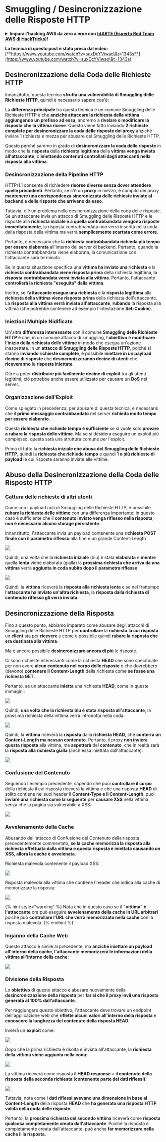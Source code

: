 # Smuggling / Desincronizzazione delle Risposte HTTP

<details>

<summary><strong>Impara l'hacking AWS da zero a eroe con</strong> <a href="https://training.hacktricks.xyz/courses/arte"><strong>htARTE (Esperto Red Team AWS di HackTricks)</strong></a><strong>!</strong></summary>

Altri modi per supportare HackTricks:

* Se vuoi vedere la tua **azienda pubblicizzata in HackTricks** o **scaricare HackTricks in PDF** Controlla i [**PIANI DI ABBONAMENTO**](https://github.com/sponsors/carlospolop)!
* Ottieni il [**merchandising ufficiale di PEASS & HackTricks**](https://peass.creator-spring.com)
* Scopri [**La Famiglia PEASS**](https://opensea.io/collection/the-peass-family), la nostra collezione di [**NFT esclusivi**](https://opensea.io/collection/the-peass-family)
* **Unisciti al** 💬 [**gruppo Discord**](https://discord.gg/hRep4RUj7f) o al [**gruppo telegram**](https://t.me/peass) o **seguici** su **Twitter** 🐦 [**@carlospolopm**](https://twitter.com/hacktricks\_live)**.**
* **Condividi i tuoi trucchi di hacking inviando PR a** [**HackTricks**](https://github.com/carlospolop/hacktricks) e [**HackTricks Cloud**](https://github.com/carlospolop/hacktricks-cloud) repos di github.

</details>

**La tecnica di questo post è stata presa dal video:** [**https://www.youtube.com/watch?v=suxDcYViwao\&t=1343s**](https://www.youtube.com/watch?v=suxDcYViwao\&t=1343s)

## Desincronizzazione della Coda delle Richieste HTTP

Innanzitutto, questa tecnica **sfrutta una vulnerabilità di Smuggling delle Richieste HTTP**, quindi è necessario sapere cos'è:

La **differenza principale** tra questa tecnica e un comune Smuggling delle Richieste HTTP è che **anziché attaccare la richiesta della vittima aggiungendo un prefisso ad essa**, andremo a **rivelare o modificare la risposta che la vittima riceve**. Questo viene fatto inviando **2 richieste complete per desincronizzare la coda delle risposte dei proxy** anziché inviare 1 richiesta e mezza per abusare del Smuggling delle Richieste HTTP.

Questo perché saremo in grado di **desincronizzare la coda delle risposte** in modo che la **risposta** dalla **richiesta legittima** della **vittima venga inviata all'attaccante**, o **iniettando contenuti controllati dagli attaccanti nella risposta alla vittima**.

### Desincronizzazione della Pipeline HTTP

HTTP/1.1 consente di richiedere **risorse diverse senza dover attendere quelle precedenti**. Pertanto, se c'è un **proxy** in mezzo, è compito dei proxy **mantenere una corrispondenza sincronizzata delle richieste inviate al backend e delle risposte che arrivano da esso**.

Tuttavia, c'è un problema nella desincronizzazione della coda delle risposte. Se un attaccante invia un attacco di Smuggling delle Risposte HTTP e le risposte alla **richiesta iniziale e a quella contrabbandata vengono risposte immediatamente**, la risposta contrabbandata non verrà inserita nella coda della risposta della vittima ma verrà **semplicemente scartata come errore**.

Pertanto, è necessario che la **richiesta contrabbandata richieda più tempo per essere elaborata** all'interno del server di backend. Pertanto, quando la richiesta contrabbandata viene elaborata, la comunicazione con l'attaccante sarà terminata.

Se in questa situazione specifica una **vittima ha inviato una richiesta** e la **richiesta contrabbandata viene risposta prima** della richiesta legittima, la **risposta contrabbandata verrà inviata alla vittima**. Pertanto, l'attaccante **controllerà la richiesta "eseguita" dalla vittima**.

Inoltre, se l'**attaccante esegue una richiesta** e la **risposta legittima** alla **richiesta della vittima viene risposta prima** della richiesta dell'attaccante. La **risposta alla vittima verrà inviata all'attaccante**, **rubando** la risposta alla vittima (che potrebbe contenere ad esempio l'intestazione **Set-Cookie**).

### Iniezioni Multiple Nidificate

Un'altra **differenza interessante** con il comune **Smuggling delle Richieste HTTP** è che, in un comune attacco di smuggling, l'**obiettivo** è **modificare l'inizio della richiesta delle vittime** in modo che esegua un'azione inaspettata. In un **attacco di Smuggling delle Risposte HTTP**, poiché si stanno **inviando richieste complete**, è possibile **iniettare in un payload decine di risposte** che **desincronizzeranno decine di utenti** che **riceveranno** le **risposte iniettate**.

Oltre a poter **distribuire più facilmente decine di exploit** tra gli utenti legittimi, ciò potrebbe anche essere utilizzato per causare un **DoS** nel server.

### Organizzazione dell'Exploit

Come spiegato in precedenza, per abusare di questa tecnica, è necessario che il **primo messaggio contrabbandato** nel server **richieda molto tempo per essere elaborato**.

Questa **richiesta che richiede tempo è sufficiente** se si vuole solo **provare a rubare la risposta delle vittime**. Ma se si desidera eseguire un exploit più complesso, questa sarà una struttura comune per l'exploit.

Prima di tutto la **richiesta iniziale che abusa del** **Smuggling delle Richieste HTTP**, quindi la **richiesta che richiede tempo** e quindi **1 o più richieste di payload** le cui risposte saranno inviate alle vittime.

## Abuso della Desincronizzazione della Coda delle Risposte HTTP

### Cattura delle richieste di altri utenti <a href="#capturing-other-users-requests" id="capturing-other-users-requests"></a>

Come con i payload noti di Smuggling delle Richieste HTTP, è possibile **rubare la richiesta delle vittime** con una differenza importante: in questo caso è sufficiente che il **contenuto inviato venga riflesso nella risposta**, **non è necessario alcuno storage persistente**.

Innanzitutto, l'attaccante invia un payload contenente una **richiesta POST finale con il parametro riflesso** alla fine e un grande Content-Length

![](<../.gitbook/assets/image (1053).png>)

Quindi, una volta che la **richiesta iniziale** (blu) è stata **elaborata** e **mentre** quella **lenta** viene elaborata (gialla) la **prossima richiesta che arriva da una vittima** verrà **aggiunta in coda subito dopo il parametro riflesso**:

![](<../.gitbook/assets/image (794).png>)

Quindi, la **vittima** riceverà la **risposta alla richiesta lenta** e se nel frattempo l'**attaccante ha inviato un'altra richiesta**, la **risposta dalla richiesta di contenuto riflesso gli verrà inviata**.

## Desincronizzazione della Risposta

Fino a questo punto, abbiamo imparato come abusare degli attacchi di Smuggling delle Richieste HTTP per **controllare** la **richiesta** **la cui** **risposta** un **client** sta per **ricevere** e come è possibile quindi **rubare la risposta che era destinata alla vittima**.

Ma è ancora possibile **desincronizzare ancora di più** le risposte.

Ci sono richieste interessanti come la richiesta **HEAD** che sono specificate per non avere **alcun contenuto nel corpo delle risposte** e che dovrebbero (devono) **contenere il Content-Length** della richiesta come **se fosse una richiesta GET**.

Pertanto, se un attaccante **inietta** una richiesta **HEAD**, come in queste immagini:

![](<../.gitbook/assets/image (1107).png>)

Quindi, **una volta che la richiesta blu è stata risposta all'attaccante**, la prossima richiesta della vittima verrà introdotta nella coda:

![](<../.gitbook/assets/image (999).png>)

Quindi, la **vittima** riceverà la **risposta** dalla **richiesta HEAD**, che **conterrà un Content-Length ma nessun contenuto**. Pertanto, il proxy **non invierà questa risposta** alla vittima, ma **aspetterà** del **contenuto**, che in realtà sarà la **risposta alla richiesta gialla** (anch'essa iniettata dall'attaccante):

![](<../.gitbook/assets/image (735).png>)
### Confusione del Contenuto

Seguendo l'esempio precedente, sapendo che puoi **controllare il corpo** della richiesta il cui risposta riceverà la vittima e che una risposta **HEAD** di solito contiene nei suoi header il **Content-Type e il Content-Length**, puoi **inviare una richiesta come la seguente** per **causare XSS** nella vittima senza che la pagina sia vulnerabile a XSS:

![](<../.gitbook/assets/image (688).png>)

### Avvelenamento della Cache

Abusando dell'attacco di Confusione del Contenuto della risposta precedentemente commentato, **se la cache memorizza la risposta alla richiesta effettuata dalla vittima e questa risposta è iniettata causando un XSS, allora la cache è avvelenata**.

Richiesta malevola contenente il payload XSS:

![](<../.gitbook/assets/image (614).png>)

Risposta malevola alla vittima che contiene l'header che indica alla cache di memorizzare la risposta:

![](<../.gitbook/assets/image (566).png>)

{% hint style="warning" %}
Nota che in questo caso se il **"vittima" è l'attaccante** ora può eseguire **avvelenamento della cache in URL arbitrari** poiché può **controllare l'URL che verrà memorizzato nella cache** con la risposta malevola.
{% endhint %}

### Inganno della Cache Web

Questo attacco è simile al precedente, ma **anziché iniettare un payload all'interno della cache, l'attaccante memorizzerà le informazioni della vittima all'interno della cache:**

![](<../.gitbook/assets/image (991).png>)

### Divisione della Risposta

Lo **obiettivo** di questo attacco è abusare nuovamente della **desincronizzazione della risposta** per **far sì che il proxy invii una risposta generata al 100% dall'attaccante**.

Per raggiungere questo obiettivo, l'attaccante deve trovare un endpoint dell'applicazione web che **riflette alcuni valori all'interno della risposta** e **conoscere la lunghezza del contenuto della risposta HEAD**.

Invierà un **exploit** come:

![](<../.gitbook/assets/image (911).png>)

Dopo che la prima richiesta è risolta e inviata all'attaccante, la **richiesta della vittima viene aggiunta nella coda**:

![](<../.gitbook/assets/image (737).png>)

La vittima riceverà come risposta il **HEAD response + il contenuto della risposta della seconda richiesta (contenente parte dei dati riflessi):**

![](<../.gitbook/assets/image (356).png>)

Tuttavia, nota come i **dati riflessi avevano una dimensione in base al Content-Length** della risposta **HEAD** che **ha generato una risposta HTTP valida nella coda delle risposte**.

Pertanto, la **prossima richiesta del secondo vittima** riceverà come **risposta qualcosa completamente creato dall'attaccante**. Poiché la risposta è completamente creata dall'attaccante, può anche **far memorizzare nella cache il la risposta**.
